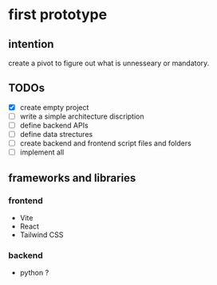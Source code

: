 # first prototype
## intention
 create a pivot to figure out what is unnesseary or mandatory.

## TODOs
- [x] create empty project
- [ ] write a simple architecture discription 
- [ ] define backend APIs
- [ ] define data strectures
- [ ] create backend and frontend script files and folders
- [ ] implement all 

## frameworks and libraries
### frontend
- Vite
- React
- Tailwind CSS

### backend
- python ?